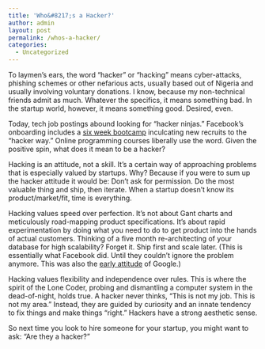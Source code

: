 ```yaml
---
title: 'Who&#8217;s a Hacker?'
author: admin
layout: post
permalink: /whos-a-hacker/
categories:
  - Uncategorized
---
```

To laymen&#8217;s ears, the word &#8220;hacker&#8221; or &#8220;hacking&#8221; means cyber-attacks, phishing schemes or other nefarious acts, usually based out of Nigeria and usually involving voluntary donations. I know, because my non-technical friends admit as much. Whatever the specifics, it means something bad. In the startup world, however, it means something good. Desired, even.

Today, tech job postings abound looking for &#8220;hacker ninjas.&#8221; Facebook&#8217;s onboarding includes a [six week bootcamp][1] inculcating new recruits to the &#8220;hacker way.&#8221; Online programming courses liberally use the word. Given the positive spin, what does it mean to be a hacker?

Hacking is an attitude, not a skill. It&#8217;s a certain way of approaching problems that is especially valued by startups. Why? Because if you were to sum up the hacker attitude it would be: Don&#8217;t ask for permission. Do the most valuable thing and ship, then iterate. When a startup doesn&#8217;t know its product/market/fit, time is everything.

Hacking values speed over perfection. It&#8217;s not about Gant charts and meticulously road-mapping product specifications. It&#8217;s about rapid experimentation by doing what you need to do to get product into the hands of actual customers. Thinking of a five month re-architecting of your database for high scalability? Forget it. Ship first and scale later. (This is essentially what Facebook did. Until they couldn&#8217;t ignore the problem anymore. This was also the [early attitude][2] of Google.)

Hacking values flexibility and independence over rules. This is where the spirit of the Lone Coder, probing and dismantling a computer system in the dead-of-night, holds true. A hacker never thinks, &#8220;This is not my job. This is not my area.&#8221; Instead, they are guided by curiosity and an innate tendency to fix things and make things &#8220;right.&#8221; Hackers have a strong aesthetic sense.

So next time you look to hire someone for your startup, you might want to ask: &#8220;Are they a hacker?&#8221;

 [1]: http://www.thestar.com/business/2012/04/18/a_look_inside_facebooks_bootcamp_for_new_employees.html
 [2]: http://www.amazon.ca/Im-Feeling-Lucky-Confessions-Employee/dp/B008PHQKBI